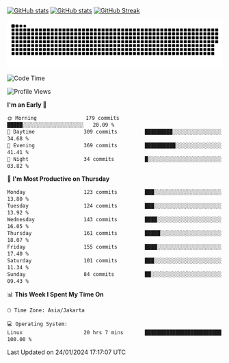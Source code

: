 [![GitHub stats](https://github-readme-stats.vercel.app/api?username=aurelioklv&card_width=500&show_icons=true&rank_icon=github&theme=solarized-dark#gh-dark-mode-only)](https://github.com/anuraghazra/github-readme-stats#gh-dark-mode-only)
[![GitHub stats](https://github-readme-stats.vercel.app/api?username=aurelioklv&card_width=500&show_icons=true&rank_icon=github&theme=buefy#gh-light-mode-only)](https://github.com/anuraghazra/github-readme-stats#gh-light-mode-only)
[![GitHub Streak](https://streak-stats.demolab.com/?user=aurelioklv&card_width=336&theme=solarized-dark)](https://git.io/streak-stats)

<picture>
  <source media="(prefers-color-scheme: dark)" srcset="https://raw.githubusercontent.com/aurelioklv/aurelioklv/snake-output/github-contribution-grid-snake-dark.svg">
  <source media="(prefers-color-scheme: light)" srcset="https://raw.githubusercontent.com/aurelioklv/aurelioklv/snake-output/github-contribution-grid-snake.svg">
  <img alt="github contribution grid snake animation" src="https://raw.githubusercontent.com/aurelioklv/aurelioklv/snake-output/github-contribution-grid-snake.svg">
</picture>

<!--START_SECTION:waka-->
![Code Time](http://img.shields.io/badge/Code%20Time-385%20hrs%2032%20mins-blue)

![Profile Views](http://img.shields.io/badge/Profile%20Views-8-blue)

**I'm an Early 🐤** 

```text
🌞 Morning                179 commits         █████░░░░░░░░░░░░░░░░░░░░   20.09 % 
🌆 Daytime                309 commits         █████████░░░░░░░░░░░░░░░░   34.68 % 
🌃 Evening                369 commits         ██████████░░░░░░░░░░░░░░░   41.41 % 
🌙 Night                  34 commits          █░░░░░░░░░░░░░░░░░░░░░░░░   03.82 % 
```
📅 **I'm Most Productive on Thursday** 

```text
Monday                   123 commits         ███░░░░░░░░░░░░░░░░░░░░░░   13.80 % 
Tuesday                  124 commits         ███░░░░░░░░░░░░░░░░░░░░░░   13.92 % 
Wednesday                143 commits         ████░░░░░░░░░░░░░░░░░░░░░   16.05 % 
Thursday                 161 commits         █████░░░░░░░░░░░░░░░░░░░░   18.07 % 
Friday                   155 commits         ████░░░░░░░░░░░░░░░░░░░░░   17.40 % 
Saturday                 101 commits         ███░░░░░░░░░░░░░░░░░░░░░░   11.34 % 
Sunday                   84 commits          ██░░░░░░░░░░░░░░░░░░░░░░░   09.43 % 
```


📊 **This Week I Spent My Time On** 

```text
🕑︎ Time Zone: Asia/Jakarta

💻 Operating System: 
Linux                    20 hrs 7 mins       █████████████████████████   100.00 % 
```


 Last Updated on 24/01/2024 17:17:07 UTC
<!--END_SECTION:waka-->
